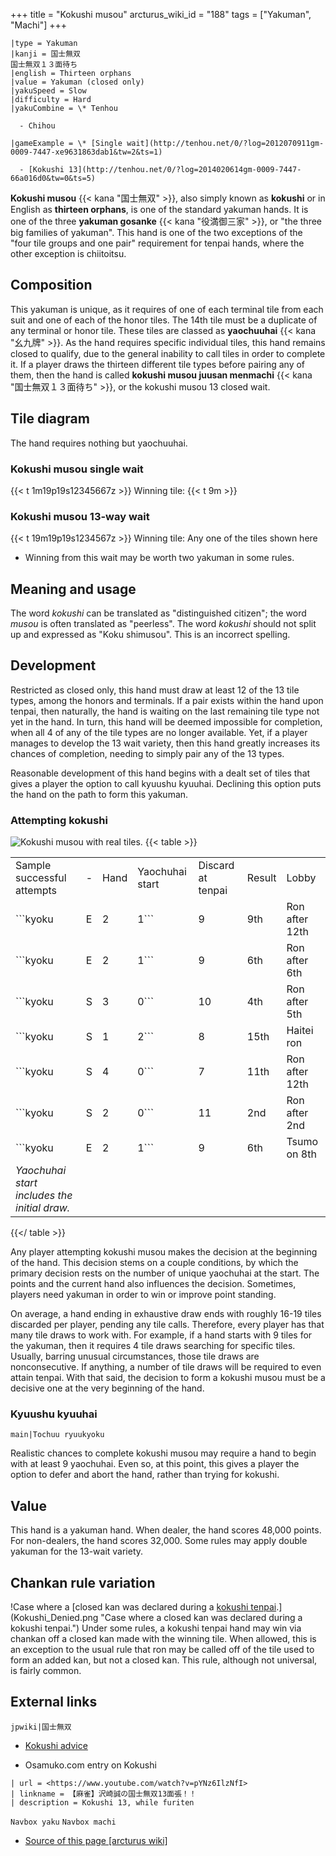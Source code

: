 +++
title = "Kokushi musou"
arcturus_wiki_id = "188"
tags = ["Yakuman", "Machi"]
+++

```yaku
|type = Yakuman
|kanji = 国士無双  
国士無双１３面待ち
|english = Thirteen orphans
|value = Yakuman (closed only)
|yakuSpeed = Slow
|difficulty = Hard
|yakuCombine = \* Tenhou

  - Chihou

|gameExample = \* [Single wait](http://tenhou.net/0/?log=2012070911gm-0009-7447-xe9631863dab1&tw=2&ts=1)

  - [Kokushi 13](http://tenhou.net/0/?log=2014020614gm-0009-7447-66a016d0&tw=0&ts=5)

```

**Kokushi musou** {{< kana "国士無双" >}}, also simply known as **kokushi** or in English as **thirteen orphans**, is one of the standard yakuman hands. It is one of the three **yakuman gosanke** {{< kana "役満御三家" >}}, or "the three big families of yakuman". This hand is one of the two exceptions of the "four tile groups and one pair" requirement for tenpai hands, where the other exception is chiitoitsu.

## Composition

This yakuman is unique, as it requires of one of each terminal tile from each suit and one of each of the honor tiles. The 14th tile must be a duplicate of any terminal or honor tile. These tiles are classed as **yaochuuhai** {{< kana "幺九牌" >}}. As the hand requires specific individual tiles, this hand remains closed to qualify, due to the general inability to call tiles in order to complete it. If a player draws the thirteen different tile types before pairing any of them, then the hand is called **kokushi musou juusan menmachi** {{< kana "国士無双１３面待ち" >}}, or the kokushi musou 13 closed wait.

## Tile diagram

The hand requires nothing but yaochuuhai.

### Kokushi musou single wait

{{< t 1m19p19s12345667z >}} Winning tile: {{< t 9m >}}

### Kokushi musou 13-way wait

{{< t 19m19p19s1234567z >}} Winning tile: Any one of the tiles shown here

  - Winning from this wait may be worth two yakuman in some rules.

## Meaning and usage

The word *kokushi* can be translated as "distinguished citizen"; the word *musou* is often translated as "peerless". The word *kokushi* should not split up and expressed as "Koku shimusou". This is an incorrect spelling.

## Development

Restricted as closed only, this hand must draw at least 12 of the 13 tile types, among the honors and terminals. If a pair exists within the hand upon tenpai, then naturally, the hand is waiting on the last remaining tile type not yet in the hand. In turn, this hand will be deemed impossible for completion, when all 4 of any of the tile types are no longer available. Yet, if a player manages to develop the 13 wait variety, then this hand greatly increases its chances of completion, needing to simply pair any of the 13 types.

Reasonable development of this hand begins with a dealt set of tiles that gives a player the option to call kyuushu kyuuhai. Declining this option puts the hand on the path to form this yakuman.

### Attempting kokushi

![Kokushi musou with real tiles.](Kokushi_real.jpg "Kokushi musou with real tiles.")
{{< table >}}

|                                              |      |                 |                   |        |                                                                              |      |
| -------------------------------------------- | ---- | --------------- | ----------------- | ------ | ---------------------------------------------------------------------------- | ---- |
| Sample successful attempts|-                 | Hand | Yaochuhai start | Discard at tenpai | Result | Lobby                                                                        | Link |
| ```kyoku|E|2|1```                      | 9    | 9th             | Ron after 12th    | 上級     | [1](http://tenhou.net/0/?log=2014022507gm-0089-0000-x153cdcec9bf5&tw=0&ts=1) |      |
| ```kyoku|E|2|1```                      | 9    | 6th             | Ron after 6th     | 7447   | [2](http://tenhou.net/0/?log=2012070911gm-0009-7447-xe9631863dab1&tw=2&ts=1) |      |
| ```kyoku|S|3|0```                      | 10   | 4th             | Ron after 5th     | 鳳凰     | [3](http://tenhou.net/0/?log=2014032419gm-00a9-0000-304bb5d3&tw=0&ts=9)      |      |
| ```kyoku|S|1|2```                      | 8    | 15th            | Haitei ron        | 特上     | [4](http://tenhou.net/0/?log=2014040315gm-0029-0000-96396b84&tw=3&ts=2)      |      |
| ```kyoku|S|4|0```                      | 7    | 11th            | Ron after 12th    | 上級     | [5](http://tenhou.net/0/?log=2013092014gm-0089-0000-x1e3685599969&tw=0&ts=9) |      |
| ```kyoku|S|2|0```                      | 11   | 2nd             | Ron after 2nd     | 7447   | [6](http://tenhou.net/0/?log=2013100905gm-0009-7447-xbe578c7d4e93&tw=1&ts=5) |      |
| ```kyoku|E|2|1```                      | 9    | 6th             | Tsumo on 8th      | 鳳凰     | [7](http://tenhou.net/0/?log=2015042708gm-00a9-0000-02413cc0&tw=0&ts=4)      |      |
| *Yaochuhai start includes the initial draw.* |      |                 |                   |        |                                                                              |      |

{{</ table >}}

Any player attempting kokushi musou makes the decision at the beginning of the hand. This decision stems on a couple conditions, by which the primary decision rests on the number of unique yaochuhai at the start. The points and the current hand also influences the decision. Sometimes, players need yakuman in order to win or improve point standing.

On average, a hand ending in exhaustive draw ends with roughly 16-19 tiles discarded per player, pending any tile calls. Therefore, every player has that many tile draws to work with. For example, if a hand starts with 9 tiles for the yakuman, then it requires 4 tile draws searching for specific tiles. Usually, barring unusual circumstances, those tile draws are nonconsecutive. If anything, a number of tile draws will be required to even attain tenpai. With that said, the decision to form a kokushi musou must be a decisive one at the very beginning of the hand.

### Kyuushu kyuuhai

```main|Tochuu ryuukyoku```

Realistic chances to complete kokushi musou may require a hand to begin with at least 9 yaochuhai. Even so, at this point, this gives a player the option to defer and abort the hand, rather than trying for kokushi.

## Value

This hand is a yakuman hand. When dealer, the hand scores 48,000 points. For non-dealers, the hand scores 32,000. Some rules may apply double yakuman for the 13-wait variety.

## Chankan rule variation

!Case where a [closed kan was declared during a [kokushi tenpai](http://tenhou.net/0/?log=2013121107gm-0019-0000-b01e54cd&tw=1&ts=7).](Kokushi_Denied.png "Case where a closed kan was declared during a kokushi tenpai.")
Under some rules, a kokushi tenpai hand may win via chankan off a closed kan made with the winning tile. When allowed, this is an exception to the usual rule that ron may be called off of the tile used to form an added kan, but not a closed kan. This rule, although not universal, is fairly common.

## External links

```jpwiki|国士無双```

  - [Kokushi advice](http://osamuko.com/i-told-you-not-to-go-for-kokushi/)

<!-- end list -->

  -   
    Osamuko.com entry on Kokushi

```Youtube
| url = <https://www.youtube.com/watch?v=pYNz6IlzNfI>
| linkname = 【麻雀】沢崎誠の国士無双13面張！！
| description = Kokushi 13, while furiten
```

```Navbox yaku```
```Navbox machi```
- [Source of this page [arcturus wiki]](http://arcturus.su/wiki/Kokushi_musou)